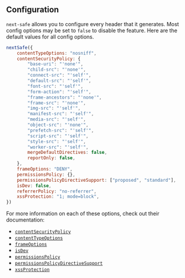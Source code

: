 ## Configuration

`next-safe` allows you to configure every header that it generates. Most config options may be set to `false` to disable the feature. Here are the default values for all config options.

```js
nextSafe({
	contentTypeOptions: "nosniff",
	contentSecurityPolicy: {
		"base-uri": "'none'",
		"child-src": "'none'",
		"connect-src": "'self'",
		"default-src": "'self'",
		"font-src": "'self'",
		"form-action": "'self'",
		"frame-ancestors": "'none'",
		"frame-src": "'none'",
		"img-src": "'self'",
		"manifest-src": "'self'",
		"media-src": "'self'",
		"object-src": "'none'",
		"prefetch-src": "'self'",
		"script-src": "'self'",
		"style-src": "'self'",
		"worker-src": "'self'",
		mergeDefaultDirectives: false,
		reportOnly: false,
	},
	frameOptions: "DENY",
	permissionsPolicy: {},
	permissionsPolicyDirectiveSupport: ["proposed", "standard"],
	isDev: false,
	referrerPolicy: "no-referrer",
	xssProtection: "1; mode=block",
})
```

For more information on each of these options, check out their documentation:

* [`contentSecurityPolicy`](./api/contentSecurityPolicy.md)
* [`contentTypeOptions`](./api/contentTypeOptions.md)
* [`frameOptions`](./api/frameOptions.md)
* [`isDev`](./api/isDev.md)
* [`permissionsPolicy`](./api/permissionsPolicy.md)
* [`permissionsPolicyDirectiveSupport`](./api/permissionsPolicyDirectiveSupport.md)
* [`xssProtection`](./api/xssProtection.md)
